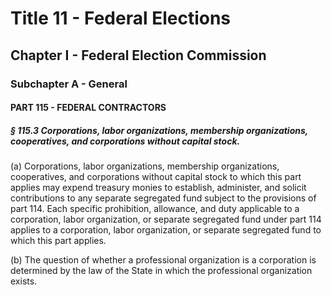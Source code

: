 
# Title 11 - Federal Elections
## Chapter I - Federal Election Commission
### Subchapter A - General
#### PART 115 - FEDERAL CONTRACTORS
##### § 115.3 Corporations, labor organizations, membership organizations, cooperatives, and corporations without capital stock.

(a) Corporations, labor organizations, membership organizations, cooperatives, and corporations without capital stock to which this part applies may expend treasury monies to establish, administer, and solicit contributions to any separate segregated fund subject to the provisions of part 114. Each specific prohibition, allowance, and duty applicable to a corporation, labor organization, or separate segregated fund under part 114 applies to a corporation, labor organization, or separate segregated fund to which this part applies.

(b) The question of whether a professional organization is a corporation is determined by the law of the State in which the professional organization exists.
